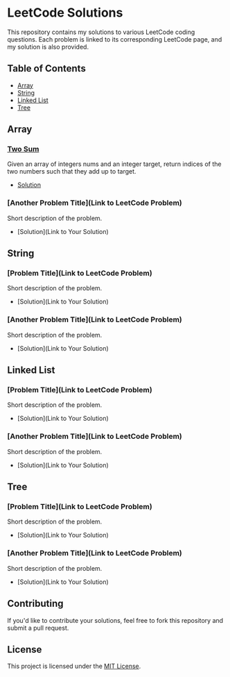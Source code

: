 # LeetCode Solutions

This repository contains my solutions to various LeetCode coding questions. Each problem is linked to its corresponding LeetCode page, and my solution is also provided.

## Table of Contents

<!-- Use this section to provide quick navigation links to different categories of problems. -->
- [Array](#array)
- [String](#string)
- [Linked List](#linked-list)
- [Tree](#tree)

## Array

### [Two Sum](https://leetcode.com/problems/two-sum/)
Given an array of integers nums and an integer target, return indices of the two numbers such that they add up to target.

- [Solution](https://github.com/rahulyad011/leetcode-practice/blob/main/python_solutions/two_sum.py)

### [Another Problem Title](Link to LeetCode Problem)
Short description of the problem.

- [Solution](Link to Your Solution)

## String

### [Problem Title](Link to LeetCode Problem)
Short description of the problem.

- [Solution](Link to Your Solution)

### [Another Problem Title](Link to LeetCode Problem)
Short description of the problem.

- [Solution](Link to Your Solution)

## Linked List

### [Problem Title](Link to LeetCode Problem)
Short description of the problem.

- [Solution](Link to Your Solution)

### [Another Problem Title](Link to LeetCode Problem)
Short description of the problem.

- [Solution](Link to Your Solution)

## Tree

### [Problem Title](Link to LeetCode Problem)
Short description of the problem.

- [Solution](Link to Your Solution)

### [Another Problem Title](Link to LeetCode Problem)
Short description of the problem.

- [Solution](Link to Your Solution)

<!-- Add more categories and problems as needed -->

## Contributing

If you'd like to contribute your solutions, feel free to fork this repository and submit a pull request.

## License

This project is licensed under the [MIT License](LICENSE).

